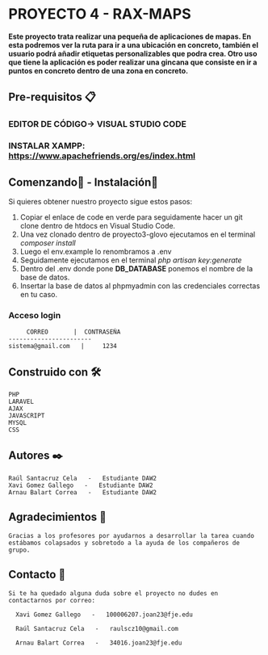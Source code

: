 # PROYECTO 4 - RAX-MAPS

**Este proyecto trata realizar una pequeña de aplicaciones de mapas. En esta podremos ver la ruta para ir a una ubicación en concreto, también el usuario podrá añadir etiquetas personalizables que podra crea. Otro uso que tiene la aplicación es poder realizar una gincana que consiste en ir a puntos en concreto dentro de una zona en concreto.**


## Pre-requisitos 📋

### EDITOR DE CÓDIGO-> VISUAL STUDIO CODE
### INSTALAR XAMPP: https://www.apachefriends.org/es/index.html

## Comenzando🚀 - Instalación🔧

Si quieres obtener nuestro proyecto sigue estos pasos:

1. Copiar el enlace de code en verde para seguidamente hacer un git clone dentro de htdocs en Visual Studio Code.
2. Una vez clonado dentro de proyecto3-glovo ejecutamos en el terminal *composer install*
3. Luego el env.example lo renombramos a .env 
4. Seguidamente ejecutamos en el terminal *php artisan key:generate*
5. Dentro del .env donde pone **DB_DATABASE** ponemos el nombre de la base de datos.
6. Insertar la base de datos al phpmyadmin con las credenciales correctas en tu caso.

### Acceso login

```
     CORREO       |  CONTRASEÑA
-----------------------
sistema@gmail.com   |     1234  
```

## Construido con 🛠️

    PHP 
    LARAVEL
    AJAX
    JAVASCRIPT
    MYSQL
    CSS

## Autores ✒️

    Raúl Santacruz Cela   -   Estudiante DAW2
    Xavi Gomez Gallego   -   Estudiante DAW2
    Arnau Balart Correa   -   Estudiante DAW2

## Agradecimientos 🍺

    Gracias a los profesores por ayudarnos a desarrollar la tarea cuando estábamos colapsados y sobretodo a la ayuda de los compañeros de grupo.

## Contacto 📧
  ```
  Si te ha quedado alguna duda sobre el proyecto no dudes en contactarnos por correo:

    Xavi Gomez Gallego   -   100006207.joan23@fje.edu

    Raúl Santacruz Cela   -   raulscz10@gmail.com

    Arnau Balart Correa   -   34016.joan23@fje.edu

  ```
